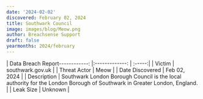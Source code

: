 ```yaml
---
date: '2024-02-02'
discovered: February 02, 2024
title: Southwark Council
image: images/blog/Meow.png
author: Breachsense Support
draft: false
yearmonths: 2024/february
---
```


| Data Breach Report------------:     |:-------------:    | :-----:|
| Victim      | southwark.gov.uk      | 
| Threat Actor      | Meow      | 
| Date Discovered      | Feb 02, 2024      | 
| Description      | Southwark London Borough Council is the local authority for the London Borough of Southwark in Greater London, England.      | 
| Leak Size      | Unknown      | 

